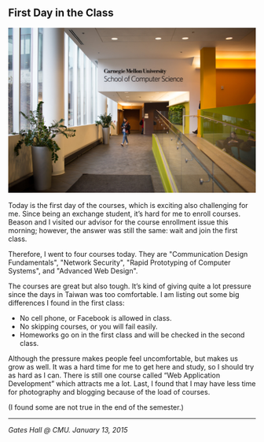 ## First Day in the Class

![](../../images/firstclass.jpg)

Today is the first day of the courses, which is exciting also challenging for me. Since being an exchange student, it’s hard for me to enroll courses. Beason and I visited our advisor for the course enrollment issue this morning; however, the answer was still the same: wait and join the first class.

Therefore, I went to four courses today. They are "Communication Design Fundamentals", "Network Security", "Rapid Prototyping of Computer Systems", and "Advanced Web Design".

The courses are great but also tough. It’s kind of giving quite a lot pressure since the days in Taiwan was too comfortable. I am listing out some big differences I found in the first class:

- No cell phone, or Facebook is allowed in class.
- No skipping courses, or you will fail easily.
- Homeworks go on in the first class and will be checked in the second class.

Although the pressure makes people feel uncomfortable, but makes us grow as well. It was a hard time for me to get here and study, so I should try as hard as I can. There is still one course called “Web Application Development” which attracts me a lot. Last, I found that I may have less time for photography and blogging because of the load of courses.

(I found some are not true in the end of the semester.)

---

*Gates Hall @ CMU. January 13, 2015*
